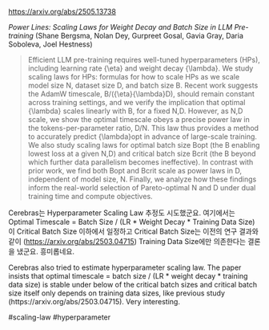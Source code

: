 https://arxiv.org/abs/2505.13738

*Power Lines: Scaling Laws for Weight Decay and Batch Size in LLM Pre-training* (Shane Bergsma, Nolan Dey, Gurpreet Gosal, Gavia Gray, Daria Soboleva, Joel Hestness)

> Efficient LLM pre-training requires well-tuned hyperparameters (HPs), including learning rate {\eta} and weight decay {\lambda}. We study scaling laws for HPs: formulas for how to scale HPs as we scale model size N, dataset size D, and batch size B. Recent work suggests the AdamW timescale, B/({\eta}{\lambda}D), should remain constant across training settings, and we verify the implication that optimal {\lambda} scales linearly with B, for a fixed N,D. However, as N,D scale, we show the optimal timescale obeys a precise power law in the tokens-per-parameter ratio, D/N. This law thus provides a method to accurately predict {\lambda}opt in advance of large-scale training. We also study scaling laws for optimal batch size Bopt (the B enabling lowest loss at a given N,D) and critical batch size Bcrit (the B beyond which further data parallelism becomes ineffective). In contrast with prior work, we find both Bopt and Bcrit scale as power laws in D, independent of model size, N. Finally, we analyze how these findings inform the real-world selection of Pareto-optimal N and D under dual training time and compute objectives.

Cerebras는 Hyperparameter Scaling Law 추정도 시도했군요. 여기에서는 Optimal Timescale = Batch Size / (LR * Weight Decay * Training Data Size)이 Critical Batch Size 이하에서 일정하고 Critical Batch Size는 이전의 연구 결과와 같이 (https://arxiv.org/abs/2503.04715) Training Data Size에만 의존한다는 결론을 냈군요. 흥미롭네요.

<english>
Cerebras also tried to estimate hyperparameter scaling law. The paper insists that optimal timescale = batch size / (LR * weight decay * training data size) is stable under below of the critical batch sizes and critical batch size itself only depends on training data sizes, like previous study (https://arxiv.org/abs/2503.04715). Very interesting.
</english>

#scaling-law #hyperparameter 